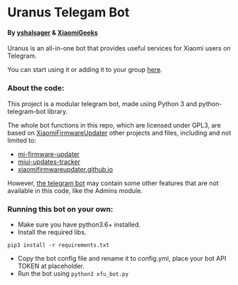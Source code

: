 # Uranus Telegam Bot
#### By [yshalsager](https://t.me/yshalsager) & [XiaomiGeeks](https://t.me/XiaomiGeeks)

Uranus is an all-in-one bot that provides useful services for Xiaomi users on Telegram.

You can start using it or adding it to your group [here](https://t.me/XiaomiGeeksBot).

### About the code:
This project is a modular telegram bot, made using Python 3 and python-telegram-bot library.

The whole bot functions in this repo, which are licensed under GPL3, are based on [XiaomiFirmwareUpdater](https://github.com/XiaomiFirmwareUpdater/) other projects and files, including and not limited to:

- [mi-firmware-updater](https://github.com/XiaomiFirmwareUpdater/mi-firmware-updater)
- [miui-updates-tracker](https://github.com/XiaomiFirmwareUpdater/miui-updates-tracker)
- [xiaomifirmwareupdater.github.io](https://github.com/XiaomiFirmwareUpdater/xiaomifirmwareupdater.github.io)

However, [the telegram bot](https://t.me/XiaomiGeeksBot) may contain some other features that are not available in this code, like the Admins module.

### Running this bot on your own:

- Make sure you have python3.6+ installed.
- Install the required libs.
```
pip3 install -r requirements.txt
```
- Copy the bot config file and rename it to config.yml, place your bot API TOKEN at placeholder.
- Run the bot using `python3 xfu_bot.py`


